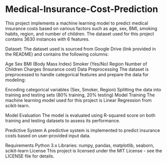 #  Medical-Insurance-Cost-Prediction
This project implements a machine learning model to predict medical insurance costs based on various factors such as age, sex, BMI, smoking habits, region, and number of children. The dataset used for this project contains 3630 instances with 6 features.


Dataset:
The dataset used is sourced from Google Drive (link provided in the README) and contains the following columns:

Age
Sex
BMI (Body Mass Index)
Smoker (Yes/No)
Region
Number of Children
Charges (Insurance cost)
Data Preprocessing
The dataset is preprocessed to handle categorical features and prepare the data for modeling:

Encoding categorical variables (Sex, Smoker, Region)
Splitting the data into training and testing sets (80% training, 20% testing)
Model Training
The machine learning model used for this project is Linear Regression from scikit-learn.

Model Evaluation
The model is evaluated using R-squared score on both training and testing datasets to assess its performance.

Predictive System
A predictive system is implemented to predict insurance costs based on user-provided input data.

Requirements
Python 3.x
Libraries: numpy, pandas, matplotlib, seaborn, scikit-learn
License
This project is licensed under the MIT License - see the LICENSE file for details.
